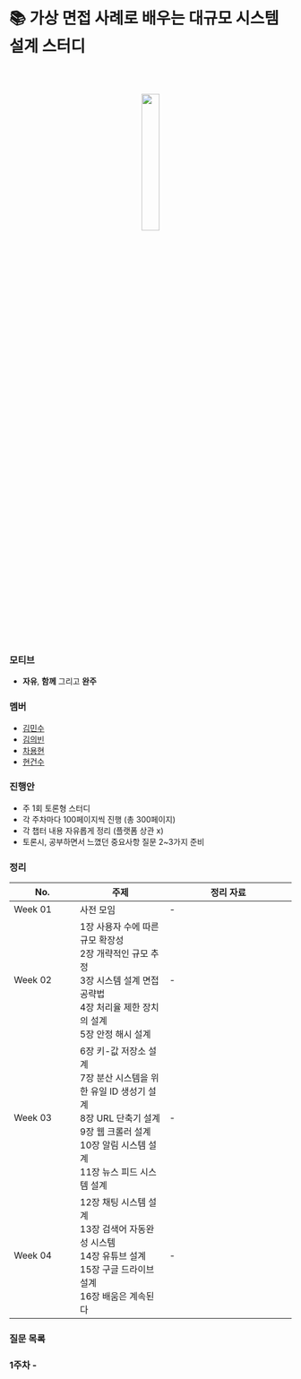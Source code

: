 # 📚 가상 면접 사례로 배우는 대규모 시스템 설계 스터디

<br>
<br>

<p align="center">
	<img src="https://user-images.githubusercontent.com/76584547/223130312-318dd7f5-f884-447a-80e2-922dc7512086.png" width="25%" height="25%"/>
</p>

### 모티브
+ **자유**, **함께** 그리고 **완주**

### 멤버
+ [김민수](https://github.com/minsoozz)
+ [김의빈](https://github.com/JoeCP17)
+ [차용현]()
+ [현건수](https://github.com/hgs-study)

### 진행안
+ 주 1회 토론형 스터디
+ 각 주차마다 100페이지씩 진행 (총 300페이지)
+ 각 챕터 내용 자유롭게 정리 (플랫폼 상관 x)
+ 토론시, 공부하면서 느꼈던 중요사항 질문 2~3가지 준비

### 정리
|No. <img width=150/>|주제 <img width=200/>| 정리 자료 <img width=400/>|
|---|---|---|
|Week 01|사전 모임| - |
|Week 02|1장 사용자 수에 따른 규모 확장성<br>2장 개략적인 규모 추정<br>3장 시스템 설계 면접 공략법<br>4장 처리율 제한 장치의 설계<br>5장 안정 해시 설계| - |
|Week 03|6장 키-값 저장소 설계<br>7장 분산 시스템을 위한 유일 ID 생성기 설계<br>8장 URL 단축기 설계<br>9장 웹 크롤러 설계<br>10장 알림 시스템 설계<br>11장 뉴스 피드 시스템 설계| - |
|Week 04|12장 채팅 시스템 설계<br>13장 검색어 자동완성 시스템<br>14장 유튜브 설계<br>15장 구글 드라이브 설계<br>16장 배움은 계속된다| - |


### 질문 목록
### 1주차 - 
    

